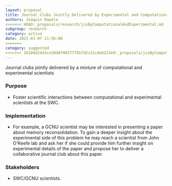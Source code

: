 ```yaml
---
layout: proposal
title: Journal Clubs Jointly Delivered by Experimental and Computational Scientists
authors: Joaquin Rapela
<<<<<<< HEAD:_proposals/research/jcsByComputationalAndExperimental.md
subgroup: research
category: active
date: 2021-01-07 21:56:00
=======
category: suggested
>>>>>>> 16104d24d1ce20d6f90377791fd2c31cdeb223e9:_proposals/jcsByComputationalAndExperimental.md
---
```


Journal clubs jointly delivered by a mixture of computational and experimental scientists

<!--end summary-->

### Purpose

- Foster scientific interactions between computational and experimental scientists at the SWC.


### Implementation

- For example, a GCNU scientist may be interested in presenting a paper about memory reconsolidation. To gain a deeper insight about the experimental side of this problem he may reach a scientist from John O'Keefe lab and ask her if she could provide him further insight on experimental details of the paper and propose her to deliver a collaborative journal club about this paper.

### Stakeholders

- SWC/GCNU scientists.


